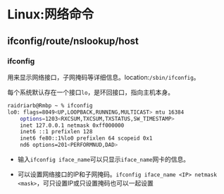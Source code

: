 # Linux:网络命令

## ifconfig/route/nslookup/host

### ifconfig

用来显示网络接口，子网掩码等详细信息。location:`/sbin/ifconfig`。  

每个系统默认存在一个接口`lo`，是环回接口，指向主机本身。

```bash
raidriarb@Rmbp ~ % ifconfig
lo0: flags=8049<UP,LOOPBACK,RUNNING,MULTICAST> mtu 16384
    options=1203<RXCSUM,TXCSUM,TXSTATUS,SW_TIMESTAMP>
    inet 127.0.0.1 netmask 0xff000000 
    inet6 ::1 prefixlen 128 
    inet6 fe80::1%lo0 prefixlen 64 scopeid 0x1 
    nd6 options=201<PERFORMNUD,DAD>
```

+ 输入`ifconfig iface_name`可以只显示`iface_name`网卡的信息。

+ 可以设置网络接口的IP和子网掩码。`ifconfig iface_name <IP> netmask <mask>`，可只设置IP或只设置掩码也可以一起设置
